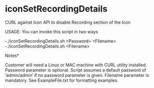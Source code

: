 # iconSetRecordingDetails
CURL against Icon API to disable Recording section of the Icon

USAGE: 
You can invoke this script in two ways

-./iconSetRecordingDetails.sh \<Password\> \<Filename\>  
-./iconSetRecordingDetails.sh \<Filename\>  


Notes*

Customer will need a Linux or MAC machine with CURL utility installed.
Password parameter is optional. Script assumes a default password of ‘admin/admin’ if no password parameter is given.
Filename parameter is mandatory. See ExampleFile.txt for formatting examples.
